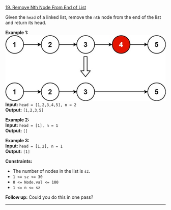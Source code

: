 [19. Remove Nth Node From End of List](https://leetcode.com/problems/remove-nth-node-from-end-of-list/)

Given the `head` of a linked list, remove the `nth` node from the end of the list and return its head.

**Example 1:**  
![](!assets/attachments/Pasted%20image%2020240227110431.png)  
**Input:** `head = [1,2,3,4,5], n = 2`  
**Output:** `[1,2,3,5]`  

**Example 2:**  
**Input:** `head = [1], n = 1`  
**Output:** `[]`  

**Example 3:**  
**Input:** `head = [1,2], n = 1`  
**Output:** `[1]`  

**Constraints:**
- The number of nodes in the list is `sz`.
- `1 <= sz <= 30`
- `0 <= Node.val <= 100`
- `1 <= n <= sz`

**Follow up:** Could you do this in one pass?

---

